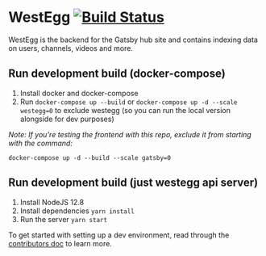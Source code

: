 # WestEgg [![Build Status](https://travis-ci.com/gatsby-tv/westegg.svg?branch=master)](https://travis-ci.com/gatsby-tv/westegg)

WestEgg is the backend for the Gatsby hub site and contains indexing data on users, channels, videos and more.

## Run development build (docker-compose)

1. Install docker and docker-compose
2. Run `docker-compose up --build` or `docker-compose up -d --scale westegg=0` to exclude westegg (so you can run the local version alongside for dev purposes)

_Note: If you're testing the frontend with this repo, exclude it from starting with the command:_

`docker-compose up -d --build --scale gatsby=0`

## Run development build (just westegg api server)

1. Install NodeJS 12.8
2. Install dependencies `yarn install`
3. Run the server `yarn start`

To get started with setting up a dev environment, read through the [contributors doc](./doc/contributors.md) to learn more.
